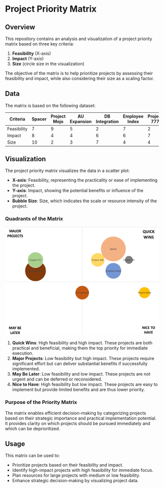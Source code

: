 # Project Priority Matrix

## Overview
This repository contains an analysis and visualization of a project priority matrix based on three key criteria:
1. **Feasibility** (X-axis)
2. **Impact** (Y-axis)
3. **Size** (circle size in the visualization)

The objective of the matrix is to help prioritize projects by assessing their feasibility and impact, while also considering their size as a scaling factor.

## Data
The matrix is based on the following dataset:

| Criteria   | Spacer | Project Mojo | AU Expansion | DB Integration | Employee Index | Project 777 | Project 10D | Project WK |
|------------|--------|--------------|--------------|----------------|----------------|-------------|-------------|------------|
| Feasibility | 7      | 9            | 5            | 2              | 7              | 2           | 6           | 8          |
| Impact     | 8      | 4            | 4            | 6              | 6              | 7           | 7           | 7          |
| Size       | 10     | 2            | 3            | 7              | 4              | 4           | 3           | 1          |

## Visualization
The project priority matrix visualizes the data in a scatter plot:
- **X-axis**: Feasibility, representing the practicality or ease of implementing the project.
- **Y-axis**: Impact, showing the potential benefits or influence of the project.
- **Bubble Size**: Size, which indicates the scale or resource intensity of the project.

### Quadrants of the Matrix
![Alt text](priority_matrix.png)

1. **Quick Wins**: High feasibility and high impact. These projects are both practical and beneficial, making them the top priority for immediate execution.
2. **Major Projects**: Low feasibility but high impact. These projects require significant effort but can deliver substantial benefits if successfully implemented.
3. **May Be Later**: Low feasibility and low impact. These projects are not urgent and can be deferred or reconsidered.
4. **Nice to Have**: High feasibility but low impact. These projects are easy to implement but provide limited benefits and are thus lower priority.

### Purpose of the Priority Matrix
The matrix enables efficient decision-making by categorizing projects based on their strategic importance and practical implementation potential. It provides clarity on which projects should be pursued immediately and which can be deprioritized.

## Usage
This matrix can be used to:
- Prioritize projects based on their feasibility and impact.
- Identify high-impact projects with high feasibility for immediate focus.
- Plan resources for large projects with medium or low feasibility.
- Enhance strategic decision-making by visualizing project data.

